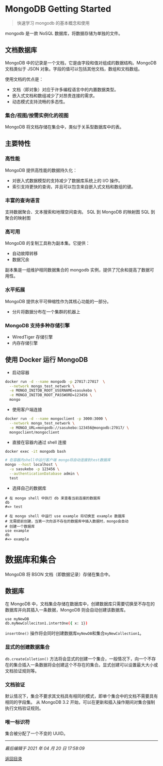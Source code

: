 # MongoDB Getting Started

> 快速学习 mongodb 的基本概念和使用

mongodb 是一款 NoSQL 数据库，将数据存储为单独的文件。

## 文档数据库

MongoDB 中的记录是一个文档，它是由字段和值对组成的数据结构。MongoDB 文档类似于 JSON 对象。字段的值可以包括其他文档，数组和文档数组。

使用文档的优点是：

- 文档（即对象）对应于许多编程语言中的内置数据类型。
- 嵌入式文档和数组减少了对昂贵连接的需求。
- 动态模式支持流畅的多态性。

### 集合/视图/按需实例化的视图

MongoDB 将文档存储在集合中，类似于关系型数据库中的表。

## 主要特性

### 高性能

MongoDB 提供高性能的数据持久化：

- 对嵌入式数据模型的支持减少了数据库系统上的 I/O 操作。
- 索引支持更快的查询，并且可以包含来自嵌入式文档和数组的键。

### 丰富的查询语言

支持数据聚合、文本搜索和地理空间查询。
SQL 到 MongoDB 的映射图
SQL 到聚合的映射图

### 高可用

MongoDB 的复制工具称为副本集。它提供：

- 自动故障转移
- 数据冗余

副本集是一组维护相同数据集合的 mongodb 实例，提供了冗余和提高了数据可用性。

### 水平拓展

MongoDB 提供水平可伸缩性作为其核心功能的一部分。

- 分片将数据分布在一个集群的机器上

### MongoDB 支持多种存储引擎

- WiredTiger 存储引擎
- 内存存储引擎

## 使用 Docker 运行 MongoDB

- 启动容器

```sh
docker run -d --name mongodb -p 27017:27017  \
  --network mongo_test_network \
  -e MONGO_INITDB_ROOT_USERNAME=sasukebo \
  -e MONGO_INITDB_ROOT_PASSWORD=123456 \
  mongo
```

- 使用客户端连接

```sh
docker run -d --name mongoclient -p 3000:3000 \
  --network mongo_test_network \
  -e MONGO_URL=mongodb://sasukebo:123456@mongodb:27017/ \
  mongoclient/mongoclient
```

- 直接在容器内通过 shell 连接

```sh
docker exec -it mongodb bash

# 在容器内shell中运行客户端 mongo将自动连接到test数据库
mongo --host localhost \
  -u sasukebo -p 123456 \
  --authenticationDatabase admin \
  test
```

- 选择自己的数据库

```shell
# 在 mongo shell 中执行 db 来查看当前连接的数据库
db
#=> test

# 在 mongo shell 中运行 use example 将切换至 example 数据库
# 无需提前创建，当第一次向该不存在的数据库中插入数据时，mongo会自动
# 创建一个数据库
use example
db
#=> example
```

# 数据库和集合

MongoDB 将 BSON 文档（即数据记录）存储在集合中。

## 数据库

在 MongoDB 中，文档集合存储在数据库中，创建数据库只需要切换至不存在的数据库并向其插入一条数据，MongoDB 则会自动创建该数据库。

```sh
use myNewDB
db.myNewColleciton1.intertOne({ x: 1})
```

`insertOne()` 操作将会同时创建数据库`myNewDB`和集合`myNewCollection1`。

### 显式的创建数据集合

`db.createColletion()` 方法将会显式的创建一个集合，一般情况下，向一个不存在的集合插入一条数据将会创建这个不存在的集合。显式创建可以设置最大大小或文档验证规则等。

### 文档验证

默认情况下，集合不要求其文档具有相同的模式，即单个集合中的文档不需要具有相同的字段集。
从 MongoDB 3.2 开始，可以在更新和插入操作期间对集合强制执行文档验证规则。

### 唯一标识符

集合被分配了一个不变的 UUID。

---

_最后编辑于 2021 年 04 月 20 日 17:58:09_

[返回目录](./menu.md)
